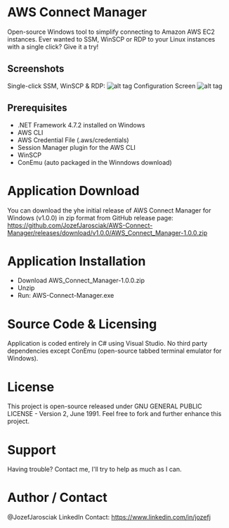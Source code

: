 # AWS Connect Manager

Open-source Windows tool to simplify connecting to Amazon AWS EC2 instances. Ever wanted to SSM, WinSCP or RDP to your Linux instances with a single click? Give it a try!

## Screenshots
Single-click SSM, WinSCP & RDP:
![alt tag](https://i.imgur.com/HIsf3Qr.png)
Configuration Screen
![alt tag](https://i.imgur.com/cDXhYPC.png)

## Prerequisites
- .NET Framework 4.7.2 installed on Windows
- AWS CLI
- AWS Credential File (.aws/credentials)
- Session Manager plugin for the AWS CLI
- WinSCP
- ConEmu (auto packaged in the Winndows download)

# Application Download
You can download the yhe initial release of AWS Connect Manager for Windows (v1.0.0) in zip format from GitHub release page:
https://github.com/JozefJarosciak/AWS-Connect-Manager/releases/download/v1.0.0/AWS_Connect_Manager-1.0.0.zip

# Application Installation
- Download AWS_Connect_Manager-1.0.0.zip
- Unzip
- Run: AWS-Connect-Manager.exe

# Source Code & Licensing
Application is coded entirely in C# using Visual Studio. No third party dependencies except ConEmu (open-source tabbed terminal emulator for Windows). 

# License
This project is open-source released under GNU GENERAL PUBLIC LICENSE - Version 2, June 1991.
Feel free to fork and further enhance this project.

# Support
Having trouble? Contact me, I'll try to help as much as I can.

# Author / Contact
@JozefJarosciak 
LinkedIn Contact: https://www.linkedin.com/in/jozefj
